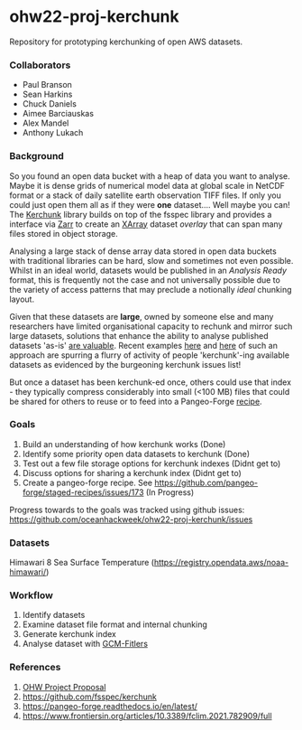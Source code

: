 # ohw22-proj-kerchunk
Repository for prototyping kerchunking of open AWS datasets.

### Collaborators

- Paul Branson
- Sean Harkins
- Chuck Daniels
- Aimee Barciauskas
- Alex Mandel
- Anthony Lukach

### Background

So you found an open data bucket with a heap of data you want to analyse. Maybe it is dense grids of numerical model data at global scale in NetCDF format or a stack of daily satellite earth observation TIFF files. If only you could just open them all as if they were **one** dataset.... Well maybe you can! The [Kerchunk](https://github.com/fsspec/kerchunk) library builds on top of the fsspec library and provides a interface via [Zarr](https://github.com/zarr-developers/zarr-python) to create an [XArray](https://github.com/pydata/xarray) dataset _overlay_ that can span many files stored in object storage.

Analysing a large stack of dense array data stored in open data buckets with traditional libraries can be hard, slow and sometimes not even possible. Whilst in an ideal world, datasets would be published in an _Analysis Ready_ format, this is frequently not the case and not universally possible due to the variety of access patterns that may preclude a notionally _ideal_ chunking layout. 

Given that these datasets are **large**, owned by someone else and many researchers have limited organisational capacity to rechunk and mirror such large datasets, solutions that enhance the ability to analyse published datasets 'as-is' [are valuable](https://medium.com/pangeo/cloud-performant-reading-of-netcdf4-hdf5-data-using-the-zarr-library-1a95c5c92314). Recent examples [here](https://medium.com/pangeo/fake-it-until-you-make-it-reading-goes-netcdf4-data-on-aws-s3-as-zarr-for-rapid-data-access-61e33f8fe685) and [here](https://github.com/IOMRC/intake-aodn) of such an approach are spurring a flurry of activity of people 'kerchunk'-ing available datasets as evidenced by the burgeoning kerchunk issues list!

But once a dataset has been kerchunk-ed once, others could use that index - they typically compress considerably into small (<100 MB) files that could be shared for others to reuse or to feed into a Pangeo-Forge [recipe](https://pangeo-forge.readthedocs.io/en/latest/pangeo_forge_recipes/index.html).

### Goals

1. Build an understanding of how kerchunk works (Done)
2. Identify some priority open data datasets to kerchunk (Done)
3. Test out a few file storage options for kerchunk indexes (Didnt get to)
5. Discuss options for sharing a kerchunk index (Didnt get to)
6. Create a pangeo-forge recipe. See https://github.com/pangeo-forge/staged-recipes/issues/173 (In Progress) 

Progress towards to the goals was tracked using github issues:
https://github.com/oceanhackweek/ohw22-proj-kerchunk/issues

### Datasets

Himawari 8 Sea Surface Temperature (https://registry.opendata.aws/noaa-himawari/)

### Workflow

1. Identify datasets
2. Examine dataset file format and internal chunking
3. Generate kerchunk index
4. Analyse dataset with [GCM-Fitlers](https://gcm-filters.readthedocs.io/en/latest/)

### References
1. [OHW Project Proposal](https://github.com/oceanhackweek/discussions/discussions/8)
2. https://github.com/fsspec/kerchunk
3. https://pangeo-forge.readthedocs.io/en/latest/
4. https://www.frontiersin.org/articles/10.3389/fclim.2021.782909/full 
